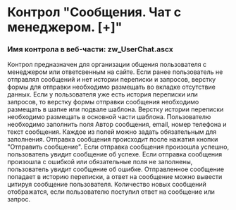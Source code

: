 ﻿---
description: 2.4.10.0
---
# Контрол "Сообщения. Чат с менеджером. [+]"
### Имя контрола в веб-части: zw_UserChat.ascx
Контрол предназначен для организации общения пользователя с менеджером или ответсвенным на сайте.
Если ранее пользователь не отправлял сообщений и нет истории переписки и запросов, верстку формы для отправки необходимо размещать во вкладке отсутствие данных.
Если у пользователя уже есть история переписки или запросов, то верстку формы отправки сообщения необходимо размещать в шапке или подвале шаблона.
Верстку истории переписки необходимо размещать в основной части шаблона.
Пользователю необходимо заполнить поля Автор сообщения, email, номер телефона и текст сообщения. Каждое из полей можно задать обязательным для заполнения. Отправка сообщения происходит после нажатия кнопки "Отправить сообщение".
Если отправка сообщения произошла успешно, пользователь увидит сообщение об успехе.
Если отправка сообщения произошла с ошибкой или обязательные поля не заполнены, пользователь увидит сообщение об ошибке.
Отправленное сообщение попадает в историю переписки, а ответ на сообщение можно вывести цитируя сообщение пользователя.
Количество новых сообщений отображатся, если пользователю поступил ответ на сообщение или запрос.
